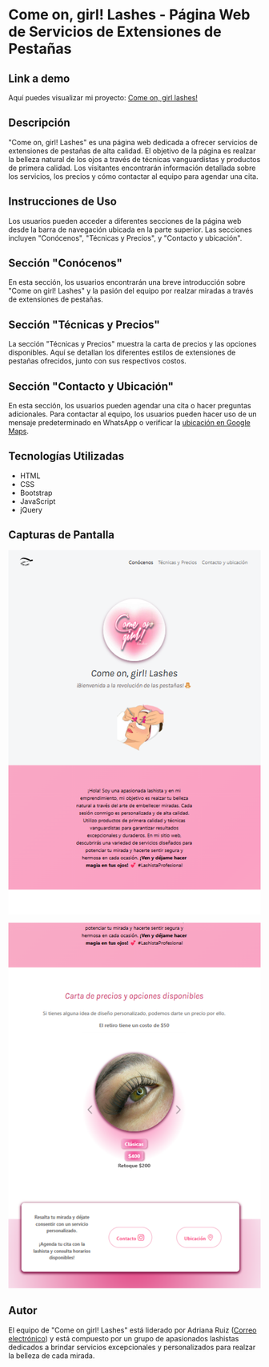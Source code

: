 # Come on, girl! Lashes - Página Web de Servicios de Extensiones de Pestañas 
## Link a demo
Aquí puedes visualizar mi proyecto: [Come on, girl lashes!](https://courageous-daifuku-2f0c3a.netlify.app)
## Descripción

"Come on, girl! Lashes" es una página web dedicada a ofrecer servicios de extensiones de pestañas de alta calidad. El objetivo de la página es realzar la belleza natural de los ojos a través de técnicas vanguardistas y productos de primera calidad. Los visitantes encontrarán información detallada sobre los servicios, los precios y cómo contactar al equipo para agendar una cita.

## Instrucciones de Uso

Los usuarios pueden acceder a diferentes secciones de la página web desde la barra de navegación ubicada en la parte superior. Las secciones incluyen "Conócenos", "Técnicas y Precios", y "Contacto y ubicación".

## Sección "Conócenos"

En esta sección, los usuarios encontrarán una breve introducción sobre "Come on girl! Lashes" y la pasión del equipo por realzar miradas a través de extensiones de pestañas.

## Sección "Técnicas y Precios"

La sección "Técnicas y Precios" muestra la carta de precios y las opciones disponibles. Aquí se detallan los diferentes estilos de extensiones de pestañas ofrecidos, junto con sus respectivos costos.

## Sección "Contacto y Ubicación"

En esta sección, los usuarios pueden agendar una cita o hacer preguntas adicionales. Para contactar al equipo, los usuarios pueden hacer uso de un mensaje predeterminado en WhatsApp o verificar la [ubicación en Google Maps](https://maps.app.goo.gl/HhKKwiA8zVyUaPpX8?g_st=ii).

## Tecnologías Utilizadas

- HTML
- CSS
- Bootstrap
- JavaScript
- jQuery

## Capturas de Pantalla

![Captura de Pantalla 1](imagenes/2023-08-03.png)

![Captura de Pantalla 2](imagenes/ss2.png)

## Autor

El equipo de "Come on girl! Lashes" está liderado por Adriana Ruiz ([Correo electrónico](mailto:ruizadriana7503@gmail.com)) y está compuesto por un grupo de apasionados lashistas dedicados a brindar servicios excepcionales y personalizados para realzar la belleza de cada mirada.
